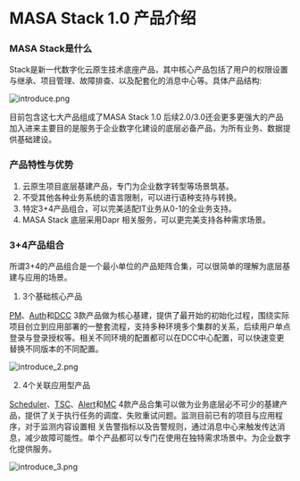 # MASA Stack 1.0 产品介绍

### MASA Stack是什么

Stack是新一代数字化云原生技术底座产品，其中核心产品包括了用户的权限设置与继承、项目管理、故障排查、以及配套化的消息中心等。具体产品结构:

![introduce.png](https://s2.loli.net/2023/01/16/M87f6ESgYHzQLeF.png)

目前包含这七大产品组成了MASA Stack 1.0 后续2.0/3.0还会更多更强大的产品加入进来主要目的是服务于企业数字化建设的底层必备产品，为所有业务、数据提供基础建设。

### 产品特性与优势

1.	云原生项目底层基建产品，专门为企业数字转型等场景筑基。
2.	不受其他各种业务系统的语言限制，可以进行语种支持与转换。
3.	特定3+4产品组合，可以完美适配IT业务从0-1的全业务支持。
4.	MASA Stack 底层采用Dapr 相关服务，可以更完美支持各种需求场景。

### 3+4产品组合

所谓3+4的产品组合是一个最小单位的产品矩阵合集，可以很简单的理解为底层基建与应用的场景。

1. 3个基础核心产品

[PM](stack/pm/introduce)、[Auth](stack/auth/introduce)和[DCC](stack/dcc/introduce) 3款产品做为核心基建，提供了最开始的初始化过程，围绕实际项目创立到应用部署的一整套流程，支持多种环境多个集群的关系，后续用户单点登录与登录授权等。相关不同环境的配置都可以在DCC中心配置，可以快速变更替换不同版本的不同配置。 

![introduce_2.png](https://s2.loli.net/2023/01/16/vf4emXwLEryQB1I.png)

2. 4个关联应用型产品

[Scheduler](stack/scheduler/introduce)、[TSC](stack/tsc/introduce)、[Alert](stack/alert/introduce)和[MC](stack/mc/introduce) 4款产品合集可以做为业务底层必不可少的基建产品，提供了关于执行任务的调度、失败重试问题。监测目前已有的项目与应用程序，对于监测内容设置相
关告警指标以及告警规则，通过消息中心来触发传达消息，减少故障可能性。单个产品都可以专门在使用在独特需求场景中。为企业数字化提供服务。

![introduce_3.png](https://s2.loli.net/2023/01/16/KubSkdCYpBtf2Nh.png)